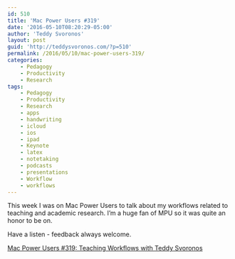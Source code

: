 ```yaml
---
id: 510
title: 'Mac Power Users #319'
date: '2016-05-10T08:20:29-05:00'
author: 'Teddy Svoronos'
layout: post
guid: 'http://teddysvoronos.com/?p=510'
permalink: /2016/05/10/mac-power-users-319/
categories:
    - Pedagogy
    - Productivity
    - Research
tags:
    - Pedagogy
    - Productivity
    - Research
    - apps
    - handwriting
    - icloud
    - ios
    - ipad
    - Keynote
    - latex
    - notetaking
    - podcasts
    - presentations
    - Workflow
    - workflows
---
```


This week I was on Mac Power Users to talk about my workflows related to teaching and academic research. I’m a huge fan of MPU so it was quite an honor to be on.

Have a listen - feedback always welcome.

<a href="https://www.relay.fm/mpu/319">Mac Power Users #319: Teaching Workflows with Teddy Svoronos</a>